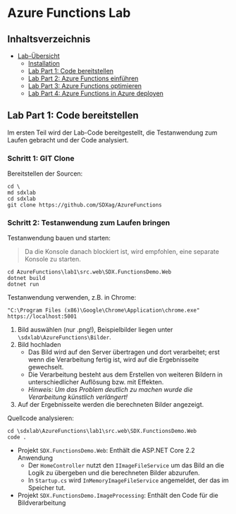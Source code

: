 # Azure Functions Lab 

## Inhaltsverzeichnis
* [Lab-Übersicht](lab1.md)
	* [Installation](lab1-installation.md)
	* [Lab Part 1: Code bereitstellen](lab1-part1.md)
	* [Lab Part 2: Azure Functions einführen](lab1-part2.md)
	* [Lab Part 3: Azure Functions optimieren](lab1-part3.md)
	* [Lab Part 4: Azure Functions in Azure deployen](lab1-part4.md)



## Lab Part 1: Code bereitstellen
Im ersten Teil wird der Lab-Code bereitgestellt, die Testanwendung zum Laufen gebracht und der Code analysiert.   



### Schritt 1: GIT Clone
Bereitstellen der Sourcen:

	cd \
	md sdxlab
	cd sdxlab
	git clone https://github.com/SDXag/AzureFunctions



### Schritt 2: Testanwendung zum Laufen bringen 

Testanwendung bauen und starten:
>Da die Konsole danach blockiert ist, wird empfohlen, eine separate Konsole zu starten.

	cd AzureFunctions\lab1\src.web\SDX.FunctionsDemo.Web
	dotnet build
	dotnet run

Testanwendung verwenden, z.B. in Chrome:

	"C:\Program Files (x86)\Google\Chrome\Application\chrome.exe" https://localhost:5001


1. Bild auswählen (nur .png!), Beispielbilder liegen unter `\sdxlab\AzureFunctions\Bilder`.
2. Bild hochladen
	* Das Bild wird auf den Server übertragen und dort verarbeitet; erst wenn die Verarbeitung fertig ist, wird auf die Ergebnisseite gewechselt.
	* Die Verarbeitung besteht aus dem Erstellen von weiteren Bildern in unterschiedlicher Auflösung bzw. mit Effekten.
	* *Hinweis: Um das Problem deutlich zu machen wurde die Verarbeitung künstlich verlängert!*
3. Auf der Ergebnisseite werden die berechneten Bilder angezeigt.

Quellcode analysieren:

	cd \sdxlab\AzureFunctions\lab1\src.web\SDX.FunctionsDemo.Web
	code .

* Projekt `SDX.FunctionsDemo.Web`: Enthält die ASP.NET Core 2.2 Anwendung
	* Der `HomeController` nutzt den `IImageFileService` um das Bild an die Logik zu übergeben und die berechneten Bilder abzurufen.
	* In `Startup.cs` wird `InMemoryImageFileService` angemeldet, der das im Speicher tut. 
* Projekt `SDX.FunctionsDemo.ImageProcessing`: Enthält den Code für die Bildverarbeitung


